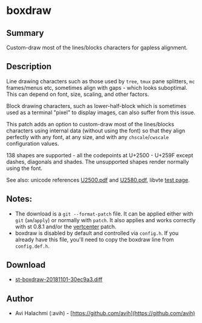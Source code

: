 boxdraw
=======

Summary
-------
Custom-draw most of the lines/blocks characters for gapless alignment.

Description
-----------
Line drawing characters such as those used by `tree`, `tmux` pane splitters,
`mc` frames/menus etc, sometimes align with gaps - which looks suboptimal. This
can depend on font, size, scaling, and other factors.

Block drawing characters, such as lower-half-block which is sometimes used as a
terminal "pixel" to display images, can also suffer from this issue.

This patch adds an option to custom-draw most of the lines/blocks characters
using internal data (without using the font) so that they align perfectly with
any font, at any size, and with any `chscale`/`cwscale` configuration values.

138 shapes are supported - all the codepoints at U+2500 - U+259F except dashes,
diagonals and shades. The unsupported shapes render normally using the font.

See also: unicode references
[U2500.pdf](http://www.unicode.org/charts/PDF/U2500.pdf) and
[U2580.pdf](http://www.unicode.org/charts/PDF/U2580.pdf), libvte [test
page](https://github.com/GNOME/vte/blob/master/doc/boxes.txt).


Notes:
------
* The download is a `git --format-patch` file. It can be applied either with
  `git` (`am`/`apply`) or normally with `patch`. It also applies and works
  correctly with st 0.8.1 and/or the [vertcenter](../vertcenter/) patch.
* boxdraw is disabled by default and controlled via `config.h`. If you already
  have this file, you'll need to copy the boxdraw line from `config.def.h`.

Download
--------
* [st-boxdraw-20181101-30ec9a3.diff](st-boxdraw-20181101-30ec9a3.diff)

Author
------
* Avi Halachmi (:avih) - [https://github.com/avih](https://github.com/avih)
